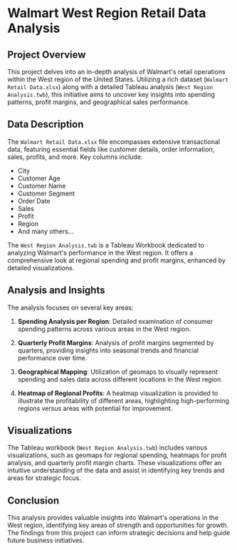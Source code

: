 # Walmart West Region Retail Data Analysis

## Project Overview

This project delves into an in-depth analysis of Walmart's retail operations within the West region of the United States. Utilizing a rich dataset (`Walmart Retail Data.xlsx`) along with a detailed Tableau analysis (`West Region Analysis.twb`), this initiative aims to uncover key insights into spending patterns, profit margins, and geographical sales performance.

## Data Description

The `Walmart Retail Data.xlsx` file encompasses extensive transactional data, featuring essential fields like customer details, order information, sales, profits, and more. Key columns include:

- City
- Customer Age
- Customer Name
- Customer Segment
- Order Date
- Sales
- Profit
- Region
- And many others...

The `West Region Analysis.twb` is a Tableau Workbook dedicated to analyzing Walmart's performance in the West region. It offers a comprehensive look at regional spending and profit margins, enhanced by detailed visualizations.

## Analysis and Insights

The analysis focuses on several key areas:

1. **Spending Analysis per Region**: Detailed examination of consumer spending patterns across various areas in the West region.

2. **Quarterly Profit Margins**: Analysis of profit margins segmented by quarters, providing insights into seasonal trends and financial performance over time.

3. **Geographical Mapping**: Utilization of geomaps to visually represent spending and sales data across different locations in the West region.

4. **Heatmap of Regional Profits**: A heatmap visualization is provided to illustrate the profitability of different areas, highlighting high-performing regions versus areas with potential for improvement.

## Visualizations

The Tableau workbook (`West Region Analysis.twb`) includes various visualizations, such as geomaps for regional spending, heatmaps for profit analysis, and quarterly profit margin charts. These visualizations offer an intuitive understanding of the data and assist in identifying key trends and areas for strategic focus.

## Conclusion

This analysis provides valuable insights into Walmart's operations in the West region, identifying key areas of strength and opportunities for growth. The findings from this project can inform strategic decisions and help guide future business initiatives.

